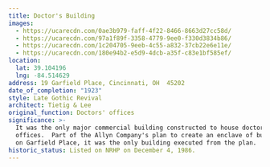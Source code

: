 ```yaml
---
title: Doctor's Building
images:
  - https://ucarecdn.com/0ae3b979-faff-4f22-8466-8663d27cc58d/
  - https://ucarecdn.com/97a1f89f-3358-4779-9ee0-f330d3834b86/
  - https://ucarecdn.com/1c204705-9eeb-4c55-a832-37cb22e6e11e/
  - https://ucarecdn.com/180e94b2-e5d9-4dcb-a35f-c83e1bf585ef/
location:
  lat: 39.104196
  lng: -84.514629
address: 19 Garfield Place, Cincinnati, OH  45202
date_of_completion: "1923"
style: Late Gothic Revival
architect: Tietig & Lee
original_function: Doctors' offices
significance: >-
  It was the only major commercial building constructed to house doctors'
  offices.  Part of the Allyn Company's plan to create an enclave of buildings
  on Garfield Place, it was the only building executed from the plan.
historic_status: Listed on NRHP on December 4, 1986.
---
```

